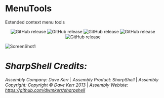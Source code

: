 # MenuTools

Extended context menu tools

<p align="center">
  <img src="https://img.shields.io/github/issues/xCONFLiCTiONx/MenuTools" alt="GitHub release">
  <img src="https://img.shields.io/github/forks/xCONFLiCTiONx/MenuTools" alt="GitHub release">
  <img src="https://img.shields.io/github/stars/xCONFLiCTiONx/MenuTools" alt="GitHub release">
  <img src="https://img.shields.io/github/license/xCONFLiCTiONx/MenuTools" alt="GitHub release">
  <a href="https://twitter.com/intent/tweet?text=Wow:&url=https%3A%2F%2Fgithub.com%2FxCONFLiCTiONx%2FMenuTools"></a><img src="https://img.shields.io/twitter/url?url=https%3A%2F%2Fgithub.com%2FxCONFLiCTiONx%2FMenuTools" alt="GitHub release"></a>
</p>

![ScreenShot1](https://raw.githubusercontent.com/mikeyhalla/MenuTools/master/Screenshot.jpg)
  
*SharpShell Credits:*
===================  
*Assembly Company: Dave Kerr* | *Assembly Product: SharpShell* | *Assembly Copyright: Copyright © Dave Kerr 2013* | *Assembly Webiste: https://github.com/dwmkerr/sharpshell*